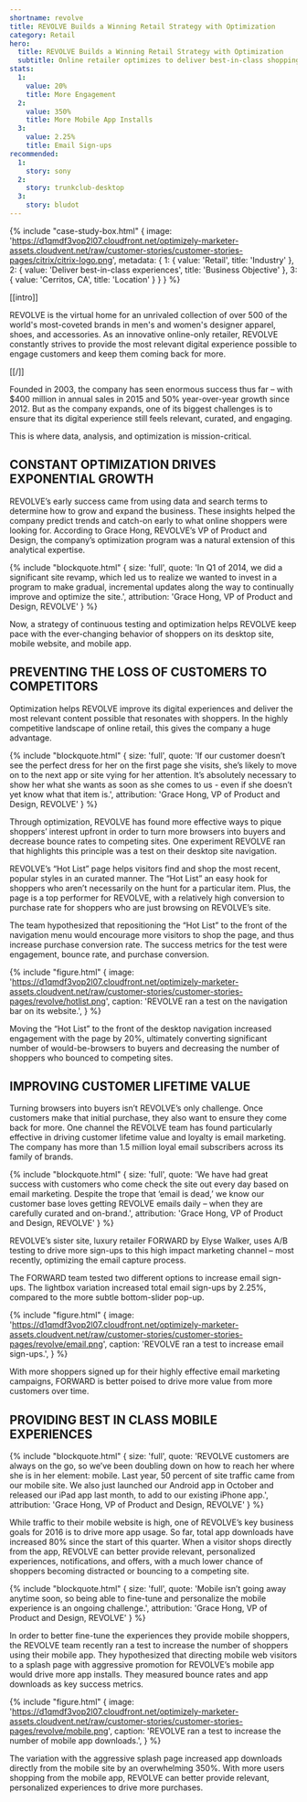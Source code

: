 ```yaml
---
shortname: revolve
title: REVOLVE Builds a Winning Retail Strategy with Optimization
category: Retail
hero:
  title: REVOLVE Builds a Winning Retail Strategy with Optimization
  subtitle: Online retailer optimizes to deliver best-in-class shopping experiences
stats:
  1:
    value: 20%
    title: More Engagement
  2:
    value: 350%
    title: More Mobile App Installs
  3:
    value: 2.25%
    title: Email Sign-ups
recommended:
  1:
    story: sony
  2:
    story: trunkclub-desktop
  3:
    story: bludot
---
```

{% include "case-study-box.html"
  {
    image: 'https://d1qmdf3vop2l07.cloudfront.net/optimizely-marketer-assets.cloudvent.net/raw/customer-stories/customer-stories-pages/citrix/citrix-logo.png',
    metadata: {
      1: {
        value: 'Retail',
        title: 'Industry'
      },
      2: {
        value: 'Deliver best-in-class experiences',
        title: 'Business Objective'
      },
      3: {
        value: 'Cerritos, CA',
        title: 'Location'
      }
    }
  }
%}

[[intro]]

REVOLVE is the virtual home for an unrivaled collection of over 500 of the world's most-coveted brands in men's and women's designer apparel, shoes, and accessories. As an innovative online-only retailer, REVOLVE constantly strives to provide the most relevant digital experience possible to engage customers and keep them coming back for more.

[[/]]

Founded in 2003, the company has seen enormous success thus far – with $400 million in annual sales in 2015 and 50% year-over-year growth since 2012. But as the company expands, one of its biggest challenges is to ensure that its digital experience still feels relevant, curated, and engaging.

This is where data, analysis, and optimization is mission-critical.

## CONSTANT OPTIMIZATION DRIVES EXPONENTIAL GROWTH

REVOLVE’s early success came from using data and search terms to determine how to grow and expand the business. These insights helped the company predict trends and catch-on early to what online shoppers were looking for. According to Grace Hong, REVOLVE’s VP of Product and Design, the company’s optimization program was a natural extension of this analytical expertise.

{% include "blockquote.html"
  {
    size: 'full',
    quote: 'In Q1 of 2014, we did a significant site revamp, which led us to realize we wanted to invest in a program to make gradual, incremental updates along the way to continually improve and optimize the site.',
    attribution: 'Grace Hong, VP of Product and Design, REVOLVE'
  }
%}

Now, a strategy of continuous testing and optimization helps REVOLVE keep pace with the ever-changing behavior of shoppers on its desktop site, mobile website, and mobile app.

## PREVENTING THE LOSS OF CUSTOMERS TO COMPETITORS

Optimization helps REVOLVE improve its digital experiences and deliver the most relevant content possible that resonates with shoppers. In the highly competitive landscape of online retail, this gives the company a huge advantage.

{% include "blockquote.html"
  {
    size: 'full',
    quote: 'If our customer doesn’t see the perfect dress for her on the first page she visits, she’s likely to move on to the next app or site vying for her attention. It’s absolutely necessary to show her what she wants as soon as she comes to us - even if she doesn’t yet know what that item is.',
    attribution: 'Grace Hong, VP of Product and Design, REVOLVE'
  }
%}

Through optimization, REVOLVE has found more effective ways to pique shoppers’ interest upfront in order to turn more browsers into buyers and decrease bounce rates to competing sites. One experiment REVOLVE ran that highlights this principle was a test on their desktop site navigation.

REVOLVE’s “Hot List” page helps visitors find and shop the most recent, popular styles in an curated manner. The “Hot List” an easy hook for shoppers who aren’t necessarily on the hunt for a particular item. Plus, the page is a top performer for REVOLVE, with a relatively high conversion to purchase rate for shoppers who are just browsing on REVOLVE’s site.

The team hypothesized that repositioning the “Hot List” to the front of the navigation menu would encourage more visitors to shop the page, and thus increase purchase conversion rate. The success metrics for the test were engagement, bounce rate, and purchase conversion.

{% include "figure.html"
  {
    image: 'https://d1qmdf3vop2l07.cloudfront.net/optimizely-marketer-assets.cloudvent.net/raw/customer-stories/customer-stories-pages/revolve/hotlist.png',
    caption: 'REVOLVE ran a test on the navigation bar on its website.',
  }
%}

Moving the “Hot List” to the front of the desktop navigation increased engagement with the page by 20%, ultimately converting significant number of would-be-browsers to buyers and decreasing the number of shoppers who bounced to competing sites.

## IMPROVING CUSTOMER LIFETIME VALUE

Turning browsers into buyers isn’t REVOLVE’s only challenge. Once customers make that initial purchase, they also want to ensure they come back for more. One channel the REVOLVE team has found particularly effective in driving customer lifetime value and loyalty is email marketing. The company has more than 1.5 million loyal email subscribers across its family of brands.

{% include "blockquote.html"
  {
    size: 'full',
    quote: 'We have had great success with customers who come check the site out every day based on email marketing. Despite the trope that ‘email is dead,’ we know our customer base loves getting REVOLVE emails daily – when they are carefully curated and on-brand.',
    attribution: 'Grace Hong, VP of Product and Design, REVOLVE'
  }
%}

REVOLVE’s sister site, luxury retailer FORWARD by Elyse Walker, uses A/B testing to drive more sign-ups to this high impact marketing channel – most recently, optimizing the email capture process.

The FORWARD team tested two different options to increase email sign-ups. The lightbox variation increased total email sign-ups by 2.25%, compared to the more subtle bottom-slider pop-up.

{% include "figure.html"
  {
    image: 'https://d1qmdf3vop2l07.cloudfront.net/optimizely-marketer-assets.cloudvent.net/raw/customer-stories/customer-stories-pages/revolve/email.png',
    caption: 'REVOLVE ran a test to increase email sign-ups.',
  }
%}

With more shoppers signed up for their highly effective email marketing campaigns, FORWARD is better poised to drive more value from more customers over time.

## PROVIDING BEST IN CLASS MOBILE EXPERIENCES

{% include "blockquote.html"
  {
    size: 'full',
    quote: 'REVOLVE customers are always on the go, so we’ve been doubling down on how to reach her where she is in her element: mobile. Last year, 50 percent of site traffic came from our mobile site. We also just launched our Android app in October and released our iPad app last month, to add to our existing iPhone app.',
    attribution: 'Grace Hong, VP of Product and Design, REVOLVE'
  }
%}

While traffic to their mobile website is high, one of REVOLVE’s key business goals for 2016 is to drive more app usage. So far, total app downloads have increased 80% since the start of this quarter. When a visitor shops directly from the app, REVOLVE can better provide relevant, personalized experiences, notifications, and offers, with a much lower chance of shoppers becoming distracted or bouncing to a competing site.

{% include "blockquote.html"
  {
    size: 'full',
    quote: 'Mobile isn’t going away anytime soon, so being able to fine-tune and personalize the mobile experience is an ongoing challenge.',
    attribution: 'Grace Hong, VP of Product and Design, REVOLVE'
  }
%}

In order to better fine-tune the experiences they provide mobile shoppers, the REVOLVE team recently ran a test to increase the number of shoppers using their mobile app. They hypothesized that directing mobile web visitors to a splash page with aggressive promotion for REVOLVE’s mobile app would drive more app installs. They measured bounce rates and app downloads as key success metrics.

{% include "figure.html"
  {
    image: 'https://d1qmdf3vop2l07.cloudfront.net/optimizely-marketer-assets.cloudvent.net/raw/customer-stories/customer-stories-pages/revolve/mobile.png',
    caption: 'REVOLVE ran a test to increase the number of mobile app downloads.',
  }
%}

The variation with the aggressive splash page increased app downloads directly from the mobile site by an overwhelming 350%. With more users shopping from the mobile app, REVOLVE can better provide relevant, personalized experiences to drive more purchases.
